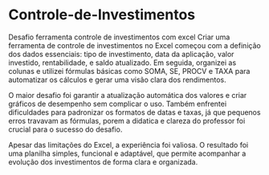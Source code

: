 # Controle-de-Investimentos
Desafio ferramenta controle de investimentos com excel
Criar uma ferramenta de controle de investimentos no Excel começou com a definição dos dados essenciais: tipo de investimento, data da aplicação, valor investido, rentabilidade, e saldo atualizado. Em seguida, organizei as colunas e utilizei fórmulas básicas como SOMA, SE, PROCV e TAXA para automatizar os cálculos e gerar uma visão clara dos rendimentos.

O maior desafio foi garantir a atualização automática dos valores e criar gráficos de desempenho sem complicar o uso. Também enfrentei dificuldades para padronizar os formatos de datas e taxas, já que pequenos erros travavam as fórmulas, porem a didatica e clareza do professor foi crucial para o sucesso do desafio.

Apesar das limitações do Excel, a experiência foi valiosa. O resultado foi uma planilha simples, funcional e adaptável, que permite acompanhar a evolução dos investimentos de forma clara e organizada.


